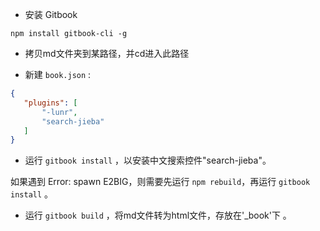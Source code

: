 
 * 安装 Gitbook
 
 `npm install gitbook-cli -g`
 
 * 拷贝md文件夹到某路径，并cd进入此路径 
 
 * 新建 `book.json` :
 ```json
 {
    "plugins": [
        "-lunr",
        "search-jieba"
    ]
}
```

 * 运行 `gitbook install` ，以安装中文搜索控件"search-jieba"。
 
 如果遇到 Error: spawn E2BIG，则需要先运行 `npm rebuild`，再运行 `gitbook install` 。
 
 * 运行 `gitbook build` ，将md文件转为html文件，存放在'_book'下 。
